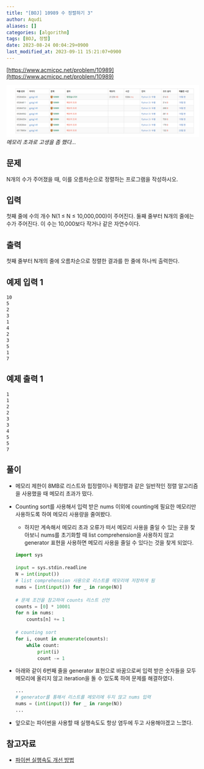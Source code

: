```yaml
---
title: "[BOJ] 10989 수 정렬하기 3"
author: Aqudi
aliases: []
categories: [algorithm]
tags: [BOJ, 정렬]
date: 2023-08-24 00:04:29+0900
last_modified_at: 2023-09-11 15:21:07+0900
---
```

[https://www.acmicpc.net/problem/10989](https://www.acmicpc.net/problem/10989) 

![](/assets/img/posts/Pasted%20image%2020230909165109.png)
_메모리 초과로 고생을 좀 했다..._

## 문제

N개의 수가 주어졌을 때, 이를 오름차순으로 정렬하는 프로그램을 작성하시오.

## 입력

첫째 줄에 수의 개수 N(1 ≤ N ≤ 10,000,000)이 주어진다. 둘째 줄부터 N개의 줄에는 수가 주어진다. 이 수는 10,000보다 작거나 같은 자연수이다.

## 출력

첫째 줄부터 N개의 줄에 오름차순으로 정렬한 결과를 한 줄에 하나씩 출력한다.

## 예제 입력 1

```
10
5
2
3
1
4
2
3
5
1
7
```

## 예제 출력 1

```
1
1
2
2
3
3
4
5
5
7
```
## 풀이

- 메모리 제한이 8MB로 리스트와 힙정렬이나 퀵정렬과 같은 일반적인 정렬 알고리즘을 사용했을 때 메모리 초과가 떴다.
- Counting sort를 사용해서 입력 받은 nums 이외에 counting에 필요한 메모리만 사용하도록 하여 메모리 사용량을 줄여봤다.
	- 하지만 계속해서 메모리 초과 오류가 떠서 메모리 사용을 줄일 수 있는 곳을 찾아보니 nums를 초기화할 때 list comprehension을 사용하지 않고 generator 표현을 사용하면 메모리 사용을 줄일 수 있다는 것을 찾게 되었다.
	```python
	import sys
	
	input = sys.stdin.readline
	N = int(input())
	# list comprehension 사용으로 리스트를 메모리에 저장하게 됨
	nums = [int(input()) for _ in range(N)]
	
	# 문제 조건을 참고하여 counts 리스트 선언
	counts = [0] * 10001
	for n in nums:
		counts[n] += 1
	  
	# counting sort
	for i, count in enumerate(counts):
		while count:
			print(i)
			count -= 1
	```
- 아래와 같이 6번째 줄을 generator 표현으로 바꿈으로써 입력 받은 숫자들을 모두 메모리에 올리지 않고 iteration을 돌 수 있도록 하여 문제를 해결하였다.
    
	```python
	...
	# generator를 통해서 리스트를 메모리에 두지 않고 nums 입력
	nums = (int(input()) for _ in range(N))
	...
	```
- 앞으로는 파이썬을 사용할 때 실행속도도 항상 염두에 두고 사용해야겠고 느꼈다.

## 참고자료
- [파이썬 실행속도 개선 방법](https://camel-it.tistory.com/140)
